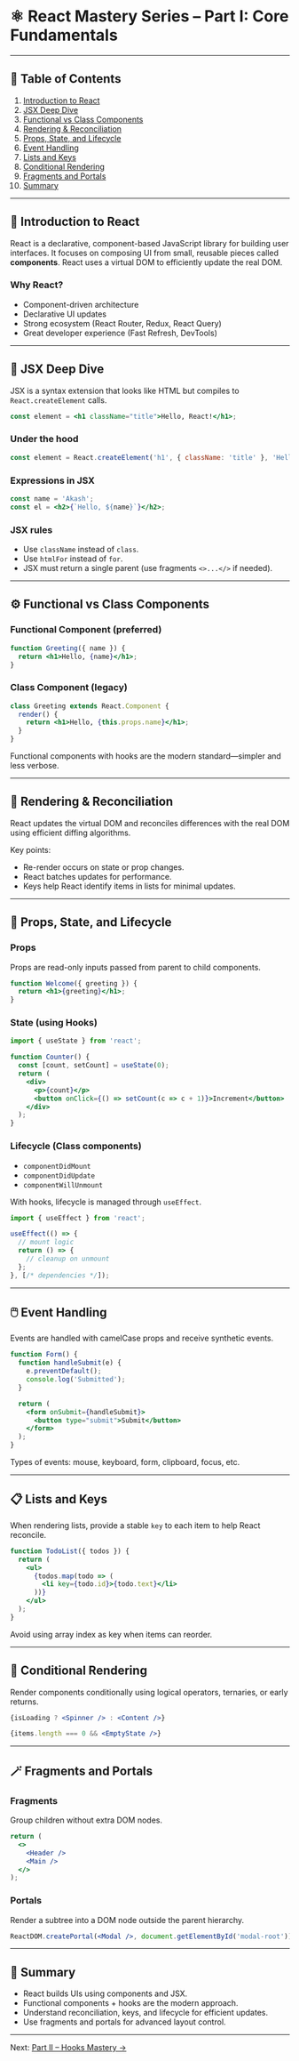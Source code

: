 # ⚛️ React Mastery Series – Part I: Core Fundamentals

---

## 📘 Table of Contents

1. [Introduction to React](#introduction-to-react)
2. [JSX Deep Dive](#jsx-deep-dive)
3. [Functional vs Class Components](#functional-vs-class-components)
4. [Rendering & Reconciliation](#rendering--reconciliation)
5. [Props, State, and Lifecycle](#props-state-and-lifecycle)
6. [Event Handling](#event-handling)
7. [Lists and Keys](#lists-and-keys)
8. [Conditional Rendering](#conditional-rendering)
9. [Fragments and Portals](#fragments-and-portals)
10. [Summary](#summary)

---

## 🧠 Introduction to React

React is a declarative, component-based JavaScript library for building user interfaces. It focuses on composing UI from small, reusable pieces called **components**. React uses a virtual DOM to efficiently update the real DOM.

### Why React?

* Component-driven architecture
* Declarative UI updates
* Strong ecosystem (React Router, Redux, React Query)
* Great developer experience (Fast Refresh, DevTools)

---

## 🧩 JSX Deep Dive

JSX is a syntax extension that looks like HTML but compiles to `React.createElement` calls.

```jsx
const element = <h1 className="title">Hello, React!</h1>;
```

### Under the hood

```js
const element = React.createElement('h1', { className: 'title' }, 'Hello, React!');
```

### Expressions in JSX

```jsx
const name = 'Akash';
const el = <h2>{`Hello, ${name}`}</h2>;
```

### JSX rules

* Use `className` instead of `class`.
* Use `htmlFor` instead of `for`.
* JSX must return a single parent (use fragments `<>...</>` if needed).

---

## ⚙️ Functional vs Class Components

### Functional Component (preferred)

```jsx
function Greeting({ name }) {
  return <h1>Hello, {name}</h1>;
}
```

### Class Component (legacy)

```jsx
class Greeting extends React.Component {
  render() {
    return <h1>Hello, {this.props.name}</h1>;
  }
}
```

Functional components with hooks are the modern standard—simpler and less verbose.

---

## 🔁 Rendering & Reconciliation

React updates the virtual DOM and reconciles differences with the real DOM using efficient diffing algorithms.

Key points:

* Re-render occurs on state or prop changes.
* React batches updates for performance.
* Keys help React identify items in lists for minimal updates.

---

## 🧾 Props, State, and Lifecycle

### Props

Props are read-only inputs passed from parent to child components.

```jsx
function Welcome({ greeting }) {
  return <h1>{greeting}</h1>;
}
```

### State (using Hooks)

```jsx
import { useState } from 'react';

function Counter() {
  const [count, setCount] = useState(0);
  return (
    <div>
      <p>{count}</p>
      <button onClick={() => setCount(c => c + 1)}>Increment</button>
    </div>
  );
}
```

### Lifecycle (Class components)

* `componentDidMount`
* `componentDidUpdate`
* `componentWillUnmount`

With hooks, lifecycle is managed through `useEffect`.

```jsx
import { useEffect } from 'react';

useEffect(() => {
  // mount logic
  return () => {
    // cleanup on unmount
  };
}, [/* dependencies */]);
```

---

## 🖱️ Event Handling

Events are handled with camelCase props and receive synthetic events.

```jsx
function Form() {
  function handleSubmit(e) {
    e.preventDefault();
    console.log('Submitted');
  }

  return (
    <form onSubmit={handleSubmit}>
      <button type="submit">Submit</button>
    </form>
  );
}
```

Types of events: mouse, keyboard, form, clipboard, focus, etc.

---

## 📋 Lists and Keys

When rendering lists, provide a stable `key` to each item to help React reconcile.

```jsx
function TodoList({ todos }) {
  return (
    <ul>
      {todos.map(todo => (
        <li key={todo.id}>{todo.text}</li>
      ))}
    </ul>
  );
}
```

Avoid using array index as key when items can reorder.

---

## 🔀 Conditional Rendering

Render components conditionally using logical operators, ternaries, or early returns.

```jsx
{isLoading ? <Spinner /> : <Content />}

{items.length === 0 && <EmptyState />}
```

---

## 🪄 Fragments and Portals

### Fragments

Group children without extra DOM nodes.

```jsx
return (
  <>
    <Header />
    <Main />
  </>
);
```

### Portals

Render a subtree into a DOM node outside the parent hierarchy.

```jsx
ReactDOM.createPortal(<Modal />, document.getElementById('modal-root'));
```

---

## 🧾 Summary

* React builds UIs using components and JSX.
* Functional components + hooks are the modern approach.
* Understand reconciliation, keys, and lifecycle for efficient updates.
* Use fragments and portals for advanced layout control.

---

Next: [Part II – Hooks Mastery →](#)

